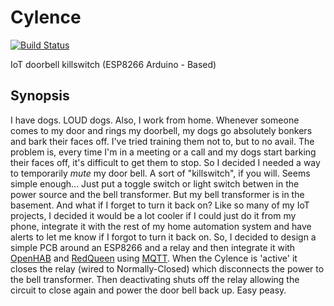 # Cylence
[![Build Status](https://github.com/cyrusbuilt/Cylence/actions/workflows/ci.yml/badge.svg)](https://github.com/cyrusbuilt/Cylence/actions?query=workflows%3APlatformIO)

IoT doorbell killswitch (ESP8266 Arduino - Based)

## Synopsis

I have dogs. LOUD dogs. Also, I work from home. Whenever someone comes to my door and rings my doorbell, my dogs go absolutely bonkers and bark their faces off. I've tried training them not to, but to no avail. The problem is, every time I'm in a meeting or a call and my dogs start barking their faces off, it's difficult to get them to stop. So I decided I needed a way to temporarily *mute* my door bell. A sort of "killswitch", if you will. Seems simple enough... Just put a toggle switch or light switch betwen in the power source and the bell transformer. But my bell transformer is in the basement. And what if I forget to turn it back on? Like so many of my IoT projects, I decided it would be a lot cooler if I could just do it from my phone, integrate it with the rest of my home automation system and have alerts to let me know if I forgot to turn it back on. So, I decided to design a simple PCB around an ESP8266 and a relay and then integrate it with [OpenHAB](https://www.openhab.org) and [RedQueen](https://github.com/cyrusbuilt/RedQueen) using [MQTT](https://mqtt.org/). When the Cylence is 'active' it closes the relay (wired to Normally-Closed) which disconnects the power to the bell transformer. Then deactivating shuts off the relay allowing the circuit to close again and power the door bell back up. Easy peasy.